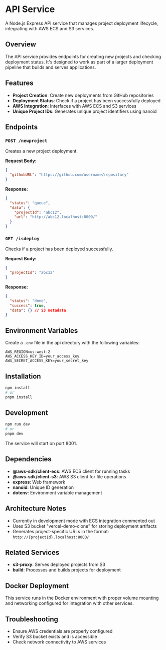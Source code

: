 # API Service

A Node.js Express API service that manages project deployment lifecycle, integrating with AWS ECS and S3 services.

## Overview

The API service provides endpoints for creating new projects and checking deployment status. It's designed to work as part of a larger deployment pipeline that builds and serves applications.

## Features

- **Project Creation**: Create new deployments from GitHub repositories
- **Deployment Status**: Check if a project has been successfully deployed
- **AWS Integration**: Interfaces with AWS ECS and S3 services
- **Unique Project IDs**: Generates unique project identifiers using nanoid

## Endpoints

### `POST /newproject`

Creates a new project deployment.

**Request Body:**

```json
{
  "githubURL": "https://github.com/username/repository"
}
```

**Response:**

```json
{
  "status": "queue",
  "data": {
    "projectId": "abc12",
    "url": "http://abc12.localhost:8000/"
  }
}
```

### `GET /isdeploy`

Checks if a project has been deployed successfully.

**Request Body:**

```json
{
  "projectId": "abc12"
}
```

**Response:**

```json
{
  "status": "done",
  "success": true,
  "data": {} // S3 metadata
}
```

## Environment Variables

Create a `.env` file in the api directory with the following variables:

```env
AWS_REGION=us-west-2
AWS_ACCESS_KEY_ID=your_access_key
AWS_SECRET_ACCESS_KEY=your_secret_key
```

## Installation

```bash
npm install
# or
pnpm install
```

## Development

```bash
npm run dev
# or
pnpm dev
```

The service will start on port 8001.

## Dependencies

- **@aws-sdk/client-ecs**: AWS ECS client for running tasks
- **@aws-sdk/client-s3**: AWS S3 client for file operations
- **express**: Web framework
- **nanoid**: Unique ID generation
- **dotenv**: Environment variable management

## Architecture Notes

- Currently in development mode with ECS integration commented out
- Uses S3 bucket "vercel-demo-clone" for storing deployment artifacts
- Generates project-specific URLs in the format: `http://{projectId}.localhost:8000/`

## Related Services

- **s3-proxy**: Serves deployed projects from S3
- **build**: Processes and builds projects for deployment

## Docker Deployment

This service runs in the Docker environment with proper volume mounting and networking configured for integration with other services.

## Troubleshooting

- Ensure AWS credentials are properly configured
- Verify S3 bucket exists and is accessible
- Check network connectivity to AWS services
